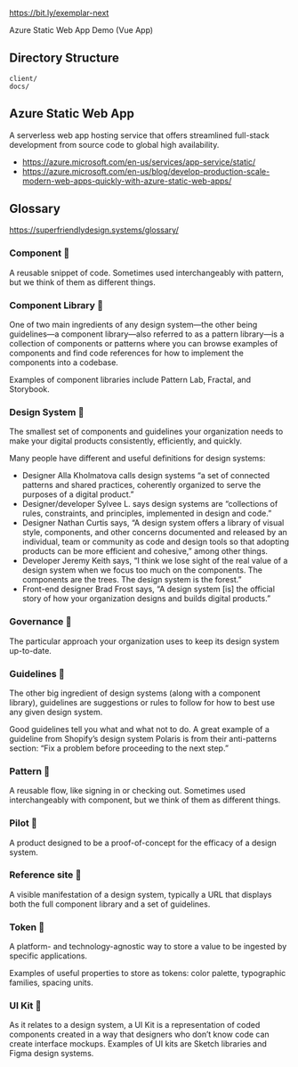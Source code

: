 
https://bit.ly/exemplar-next

Azure Static Web App Demo (Vue App)

## Directory Structure

```
client/
docs/
```

## Azure Static Web App

A serverless web app hosting service that offers streamlined full-stack development from source code to global high availability.

- <https://azure.microsoft.com/en-us/services/app-service/static/>
- <https://azure.microsoft.com/en-us/blog/develop-production-scale-modern-web-apps-quickly-with-azure-static-web-apps/>

## Glossary
https://superfriendlydesign.systems/glossary/


### Component 🔗

A reusable snippet of code. Sometimes used interchangeably with pattern, but we think of them as different things.

### Component Library 🔗

One of two main ingredients of any design system—the other being guidelines—a component library—also referred to as a pattern library—is a collection of components or patterns where you can browse examples of components and find code references for how to implement the components into a codebase.

Examples of component libraries include Pattern Lab, Fractal, and Storybook.


### Design System 🔗


The smallest set of components and guidelines your organization needs to make your digital products consistently, efficiently, and quickly.

Many people have different and useful definitions for design systems:

- Designer Alla Kholmatova calls design systems “a set of connected patterns and shared practices, coherently organized to serve the purposes of a digital product.”
- Designer/developer Sylvee L. says design systems are “collections of rules, constraints, and principles, implemented in design and code.”
- Designer Nathan Curtis says, “A design system offers a library of visual style, components, and other concerns documented and released by an individual, team or community as code and design tools so that adopting products can be more efficient and cohesive,” among other things.
- Developer Jeremy Keith says, “I think we lose sight of the real value of a design system when we focus too much on the components. The components are the trees. The design system is the forest.”
- Front-end designer Brad Frost says, “A design system [is] the official story of how your organization designs and builds digital products.”



### Governance 🔗

The particular approach your organization uses to keep its design system up-to-date.

### Guidelines 🔗

The other big ingredient of design systems (along with a component library), guidelines are suggestions or rules to follow for how to best use any given design system.

Good guidelines tell you what and what not to do. A great example of a guideline from Shopify’s design system Polaris is from their anti-patterns section: “Fix a problem before proceeding to the next step.”

### Pattern 🔗

A reusable flow, like signing in or checking out. Sometimes used interchangeably with component, but we think of them as different things.

### Pilot 🔗

A product designed to be a proof-of-concept for the efficacy of a design system.


### Reference site 🔗

A visible manifestation of a design system, typically a URL that displays both the full component library and a set of guidelines.


### Token 🔗

A platform- and technology-agnostic way to store a value to be ingested by specific applications.

Examples of useful properties to store as tokens: color palette, typographic families, spacing units.


### UI Kit 🔗

As it relates to a design system, a UI Kit is a representation of coded components created in a way that designers who don’t know code can create interface mockups. Examples of UI kits are Sketch libraries and Figma design systems.

<!--
https://github.com/vticonsulting/prototype/compare/main@%7B1day%7D...main
-->
